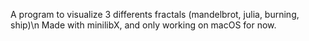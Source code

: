 A program to visualize 3 differents fractals (mandelbrot, julia, burning, ship)\n
Made with minilibX, and only working on macOS for now.
